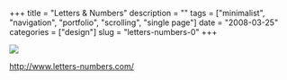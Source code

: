 +++
title = "Letters & Numbers"
description = ""
tags = ["minimalist", "navigation", "portfolio", "scrolling", "single page"]
date = "2008-03-25"
categories = ["design"]
slug = "letters-numbers-0"
+++


 

  <div id="screens-thumbs" class="clearfix">
    <div class="txt-center" id="design-submission"><a href="http://www.letters-numbers.com/"><img id='bluga-thumbnail-782' class='bluga-thumbnail large' src='http://media.konigi.com/bluga/
wt47f276aab9b11_0.jpg'/></a></div>  
  </div>   
<p><a href="http://www.letters-numbers.com/">http://www.letters-numbers.com/</a></p>




